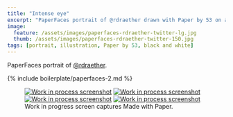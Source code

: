 ```yaml
---
title: "Intense eye"
excerpt: "PaperFaces portrait of @rdraether drawn with Paper by 53 on an iPad."
image: 
  feature: /assets/images/paperfaces-rdraether-twitter-lg.jpg
  thumb: /assets/images/paperfaces-rdraether-twitter-150.jpg
tags: [portrait, illustration, Paper by 53, black and white]
---
```


PaperFaces portrait of [@rdraether](http://twitter.com/rdraether).

{% include boilerplate/paperfaces-2.md %}

<figure class="third">
	<a href="{{ site.url }}/assets/images/paperfaces-rdraether-process-1-lg.jpg"><img src="{{ site.url }}/assets/images/paperfaces-rdraether-process-1-600.jpg" alt="Work in process screenshot"></a>
	<a href="{{ site.url }}/assets/images/paperfaces-rdraether-process-2-lg.jpg"><img src="{{ site.url }}/assets/images/paperfaces-rdraether-process-2-600.jpg" alt="Work in process screenshot"></a>
	<a href="{{ site.url }}/assets/images/paperfaces-rdraether-process-3-lg.jpg"><img src="{{ site.url }}/assets/images/paperfaces-rdraether-process-3-600.jpg" alt="Work in process screenshot"></a>
	<a href="{{ site.url }}/assets/images/paperfaces-rdraether-process-4-lg.jpg"><img src="{{ site.url }}/assets/images/paperfaces-rdraether-process-4-600.jpg" alt="Work in process screenshot"></a>
	<figcaption>Work in progress screen captures Made with Paper.</figcaption>
</figure>